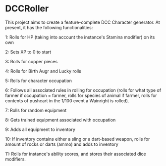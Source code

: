 # DCCRoller

This project aims to create a feature-complete DCC Character generator. At present, it has the following functionalities:

1: Rolls for HP (taking into account the instance's Stamina modifier) on its own

2: Sets XP to 0 to start

3: Rolls for copper pieces

4: Rolls for Birth Augr and Lucky rolls

5: Rolls for character occupation

6: Follows all associated rules in rolling for occupation (rolls for what type of farmer if occupation = farmer, rolls for species of animal if farmer,
rolls for contents of pushcart in the 1/100 event a Wainright is rolled).

7: Rolls for random equipment

8: Gets trained equipment associated with occupation

9: Adds all equipment to inventory

10: If inventory contains either a sling or a dart-based weapon, rolls for amount of rocks or darts (ammo) and adds to inventory

11: Rolls for instance's ability scores, and stores their associated dice modifiers. 
